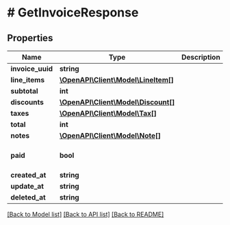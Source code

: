 # # GetInvoiceResponse

## Properties

Name | Type | Description | Notes
------------ | ------------- | ------------- | -------------
**invoice_uuid** | **string** |  |
**line_items** | [**\OpenAPI\Client\Model\LineItem[]**](LineItem.md) |  |
**subtotal** | **int** |  |
**discounts** | [**\OpenAPI\Client\Model\Discount[]**](Discount.md) |  |
**taxes** | [**\OpenAPI\Client\Model\Tax[]**](Tax.md) |  |
**total** | **int** |  |
**notes** | [**\OpenAPI\Client\Model\Note[]**](Note.md) |  |
**paid** | **bool** |  | [optional] [default to false]
**created_at** | **string** |  |
**update_at** | **string** |  |
**deleted_at** | **string** |  | [optional]

[[Back to Model list]](../../README.md#models) [[Back to API list]](../../README.md#endpoints) [[Back to README]](../../README.md)
